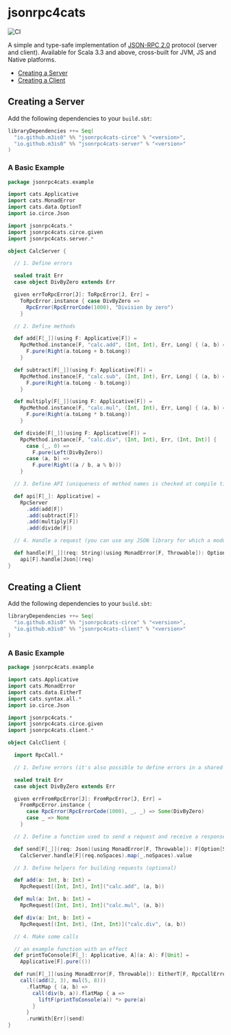 # jsonrpc4cats

![CI](https://github.com/m3is0/jsonrpc4cats/actions/workflows/ci.yml/badge.svg)

A simple and type-safe implementation of [JSON-RPC 2.0](https://www.jsonrpc.org/specification) protocol (server and client). 
Available for Scala 3.3 and above, cross-built for JVM, JS and Native platforms.

- [Creating a Server](#creating-a-server)
- [Creating a Client](#creating-a-client)

## Creating a Server

Add the following dependencies to your ```build.sbt```:
```scala
libraryDependencies ++= Seq(
  "io.github.m3is0" %% "jsonrpc4cats-circe" % "<version>",
  "io.github.m3is0" %% "jsonrpc4cats-server" % "<version>"
)
```

### A Basic Example

```scala
package jsonrpc4cats.example

import cats.Applicative
import cats.MonadError
import cats.data.OptionT
import io.circe.Json

import jsonrpc4cats.*
import jsonrpc4cats.circe.given
import jsonrpc4cats.server.*

object CalcServer {

  // 1. Define errors

  sealed trait Err
  case object DivByZero extends Err

  given errToRpcError[J]: ToRpcError[J, Err] =
    ToRpcError.instance { case DivByZero =>
      RpcError(RpcErrorCode(1000), "Division by zero")
    }

  // 2. Define methods

  def add[F[_]](using F: Applicative[F]) =
    RpcMethod.instance[F, "calc.add", (Int, Int), Err, Long] { (a, b) =>
      F.pure(Right(a.toLong + b.toLong))
    }

  def subtract[F[_]](using F: Applicative[F]) =
    RpcMethod.instance[F, "calc.sub", (Int, Int), Err, Long] { (a, b) =>
      F.pure(Right(a.toLong - b.toLong))
    }

  def multiply[F[_]](using F: Applicative[F]) =
    RpcMethod.instance[F, "calc.mul", (Int, Int), Err, Long] { (a, b) =>
      F.pure(Right(a.toLong * b.toLong))
    }

  def divide[F[_]](using F: Applicative[F]) =
    RpcMethod.instance[F, "calc.div", (Int, Int), Err, (Int, Int)] {
      case (_, 0) =>
        F.pure(Left(DivByZero))
      case (a, b) =>
        F.pure(Right((a / b, a % b)))
    }

  // 3. Define API (uniqueness of method names is checked at compile time)

  def api[F[_]: Applicative] =
    RpcServer
      .add(add[F])
      .add(subtract[F])
      .add(multiply[F])
      .add(divide[F])

  // 4. Handle a request (you can use any JSON library for which a module exists)

  def handle[F[_]](req: String)(using MonadError[F, Throwable]): OptionT[F, Json] =
    api[F].handle[Json](req)
}

```

## Creating a Client

Add the following dependencies to your ```build.sbt```:
```scala
libraryDependencies ++= Seq(
  "io.github.m3is0" %% "jsonrpc4cats-circe" % "<version>",
  "io.github.m3is0" %% "jsonrpc4cats-client" % "<version>"
)
```

### A Basic Example

```scala
package jsonrpc4cats.example

import cats.Applicative
import cats.MonadError
import cats.data.EitherT
import cats.syntax.all.*
import io.circe.Json

import jsonrpc4cats.*
import jsonrpc4cats.circe.given
import jsonrpc4cats.client.*

object CalcClient {

  import RpcCall.*

  // 1. Define errors (it's also possible to define errors in a shared module)

  sealed trait Err
  case object DivByZero extends Err

  given errFromRpcError[J]: FromRpcError[J, Err] =
    FromRpcError.instance {
      case RpcError(RpcErrorCode(1000), _, _) => Some(DivByZero)
      case _ => None
    }

  // 2. Define a function used to send a request and receive a response

  def send[F[_]](req: Json)(using MonadError[F, Throwable]): F[Option[String]] =
    CalcServer.handle[F](req.noSpaces).map(_.noSpaces).value

  // 3. Define helpers for building requests (optional)

  def add(a: Int, b: Int) =
    RpcRequest[(Int, Int), Int]("calc.add", (a, b))

  def mul(a: Int, b: Int) =
    RpcRequest[(Int, Int), Int]("calc.mul", (a, b))

  def div(a: Int, b: Int) =
    RpcRequest[(Int, Int), (Int, Int)]("calc.div", (a, b))

  // 4. Make some calls

  // an example function with an effect
  def printToConsole[F[_]: Applicative, A](a: A): F[Unit] =
    Applicative[F].pure(())

  def run[F[_]](using MonadError[F, Throwable]): EitherT[F, RpcCallError[Err], (Int, Int)] =
    call((add(2, 3), mul(5, 8)))
      .flatMap { (a, b) =>
        call(div(b, a)).flatMap { a =>
          liftF(printToConsole(a)) *> pure(a)
        }
      }
      .runWith[Err](send)
}

```

